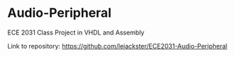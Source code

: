 # Audio-Peripheral
ECE 2031 Class Project in VHDL and Assembly

Link to repository:
https://github.com/lejackster/ECE2031-Audio-Peripheral

